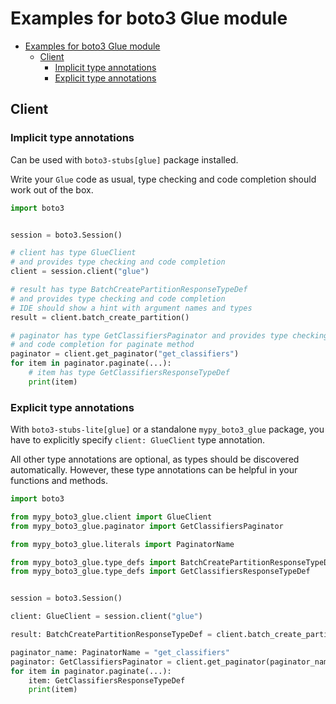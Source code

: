 <a id="examples-for-boto3-glue-module"></a>

# Examples for boto3 Glue module

- [Examples for boto3 Glue module](#examples-for-boto3-glue-module)
  - [Client](#client)
    - [Implicit type annotations](#implicit-type-annotations)
    - [Explicit type annotations](#explicit-type-annotations)

<a id="client"></a>

## Client

<a id="implicit-type-annotations"></a>

### Implicit type annotations

Can be used with `boto3-stubs[glue]` package installed.

Write your `Glue` code as usual, type checking and code completion should work
out of the box.

```python
import boto3


session = boto3.Session()

# client has type GlueClient
# and provides type checking and code completion
client = session.client("glue")

# result has type BatchCreatePartitionResponseTypeDef
# and provides type checking and code completion
# IDE should show a hint with argument names and types
result = client.batch_create_partition()

# paginator has type GetClassifiersPaginator and provides type checking
# and code completion for paginate method
paginator = client.get_paginator("get_classifiers")
for item in paginator.paginate(...):
    # item has type GetClassifiersResponseTypeDef
    print(item)
```

<a id="explicit-type-annotations"></a>

### Explicit type annotations

With `boto3-stubs-lite[glue]` or a standalone `mypy_boto3_glue` package, you
have to explicitly specify `client: GlueClient` type annotation.

All other type annotations are optional, as types should be discovered
automatically. However, these type annotations can be helpful in your functions
and methods.

```python
import boto3

from mypy_boto3_glue.client import GlueClient
from mypy_boto3_glue.paginator import GetClassifiersPaginator

from mypy_boto3_glue.literals import PaginatorName

from mypy_boto3_glue.type_defs import BatchCreatePartitionResponseTypeDef
from mypy_boto3_glue.type_defs import GetClassifiersResponseTypeDef


session = boto3.Session()

client: GlueClient = session.client("glue")

result: BatchCreatePartitionResponseTypeDef = client.batch_create_partition()

paginator_name: PaginatorName = "get_classifiers"
paginator: GetClassifiersPaginator = client.get_paginator(paginator_name)
for item in paginator.paginate(...):
    item: GetClassifiersResponseTypeDef
    print(item)
```
